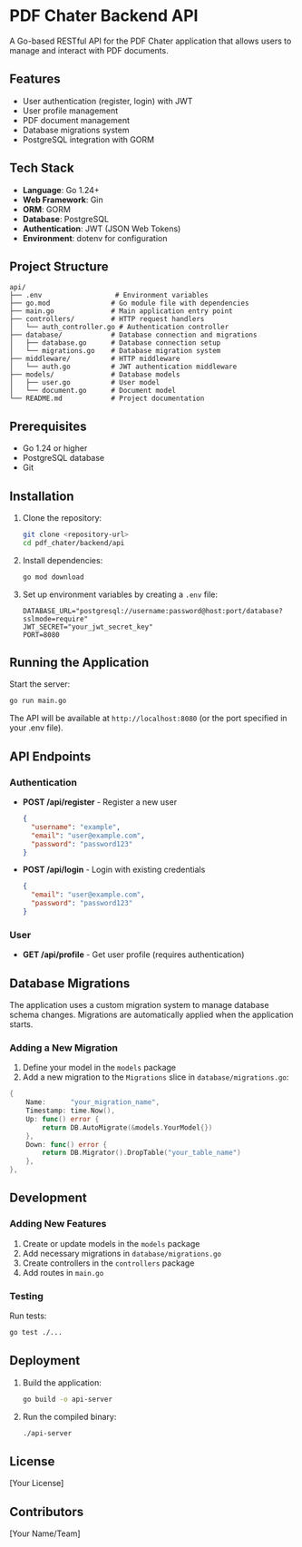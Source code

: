 # PDF Chater Backend API

A Go-based RESTful API for the PDF Chater application that allows users to manage and interact with PDF documents.

## Features

- User authentication (register, login) with JWT
- User profile management
- PDF document management
- Database migrations system
- PostgreSQL integration with GORM

## Tech Stack

- **Language**: Go 1.24+
- **Web Framework**: Gin
- **ORM**: GORM
- **Database**: PostgreSQL
- **Authentication**: JWT (JSON Web Tokens)
- **Environment**: dotenv for configuration

## Project Structure

```
api/
├── .env                  # Environment variables
├── go.mod               # Go module file with dependencies
├── main.go              # Main application entry point
├── controllers/         # HTTP request handlers
│   └── auth_controller.go # Authentication controller
├── database/            # Database connection and migrations
│   ├── database.go      # Database connection setup
│   └── migrations.go    # Database migration system
├── middleware/          # HTTP middleware
│   └── auth.go          # JWT authentication middleware
├── models/              # Database models
│   ├── user.go          # User model
│   └── document.go      # Document model
└── README.md            # Project documentation
```

## Prerequisites

- Go 1.24 or higher
- PostgreSQL database
- Git

## Installation

1. Clone the repository:
   ```bash
   git clone <repository-url>
   cd pdf_chater/backend/api
   ```

2. Install dependencies:
   ```bash
   go mod download
   ```

3. Set up environment variables by creating a `.env` file:
   ```
   DATABASE_URL="postgresql://username:password@host:port/database?sslmode=require"
   JWT_SECRET="your_jwt_secret_key"
   PORT=8080
   ```

## Running the Application

Start the server:
```bash
go run main.go
```

The API will be available at `http://localhost:8080` (or the port specified in your .env file).

## API Endpoints

### Authentication

- **POST /api/register** - Register a new user
  ```json
  {
    "username": "example",
    "email": "user@example.com",
    "password": "password123"
  }
  ```

- **POST /api/login** - Login with existing credentials
  ```json
  {
    "email": "user@example.com",
    "password": "password123"
  }
  ```

### User

- **GET /api/profile** - Get user profile (requires authentication)

## Database Migrations

The application uses a custom migration system to manage database schema changes. Migrations are automatically applied when the application starts.

### Adding a New Migration

1. Define your model in the `models` package
2. Add a new migration to the `Migrations` slice in `database/migrations.go`:

```go
{
    Name:      "your_migration_name",
    Timestamp: time.Now(),
    Up: func() error {
        return DB.AutoMigrate(&models.YourModel{})
    },
    Down: func() error {
        return DB.Migrator().DropTable("your_table_name")
    },
},
```

## Development

### Adding New Features

1. Create or update models in the `models` package
2. Add necessary migrations in `database/migrations.go`
3. Create controllers in the `controllers` package
4. Add routes in `main.go`

### Testing

Run tests:
```bash
go test ./...
```

## Deployment

1. Build the application:
   ```bash
   go build -o api-server
   ```

2. Run the compiled binary:
   ```bash
   ./api-server
   ```

## License

[Your License]

## Contributors

[Your Name/Team]
